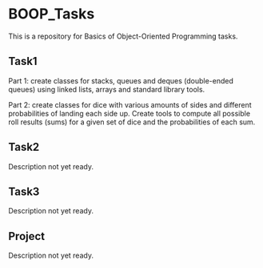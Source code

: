 # BOOP_Tasks
This is a repository for Basics of Object-Oriented Programming tasks.

## Task1

Part 1: create classes for stacks, queues and deques (double-ended queues) using linked lists, arrays and standard library tools.

Part 2: create classes for dice with various amounts of sides and different probabilities of landing each side up.
Create tools to compute all possible roll results (sums) for a given set of dice and the probabilities of each sum.

## Task2

Description not yet ready.

## Task3

Description not yet ready.

## Project

Description not yet ready.
